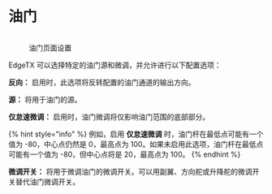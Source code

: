 # 油门

<figure><img src="//edgetx-static.zkl2333.com/throttle.png" alt=""><figcaption><p>油门页面设置</p></figcaption></figure>

EdgeTX 可以选择特定的油门源和微调，并允许进行以下配置选项：

**反向：** 启用时，此选项将反转配置的油门通道的输出方向。

**源：** 将用于油门的源。&#x20;

**仅怠速微调：** 启用时，油门微调将仅影响油门范围的底部部分。&#x20;

{% hint style="info" %}
例如，启用 **仅怠速微调** 时，油门杆在最低点可能有一个值为 -80，中心点仍然是 0，最高点为 100。如果未启用此选项，油门杆在最低点可能有一个值为 -80，但中心点将是 20，最高点为 100。&#x20;
{% endhint %}

**微调开关：** 将用于微调油门的微调开关。可以用副翼、方向舵或升降舵的微调开关替代油门微调开关。